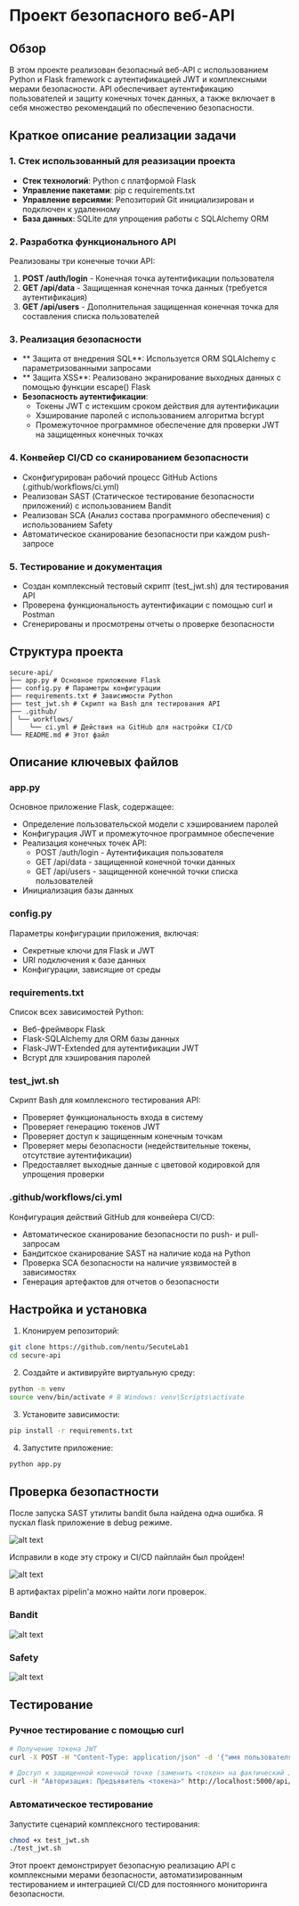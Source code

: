 # Проект безопасного веб-API

## Обзор

В этом проекте реализован безопасный веб-API с использованием Python и Flask framework с аутентификацией JWT и комплексными мерами безопасности. API обеспечивает аутентификацию пользователей и защиту конечных точек данных, а также включает в себя множество рекомендаций по обеспечению безопасности.

## Краткое описание реализации задачи

### 1. Стек использованный для реазизации проекта 
- **Стек технологий**: Python с платформой Flask
- **Управление пакетами**: pip с requirements.txt
- **Управление версиями**: Репозиторий Git инициализирован и подключен к удаленному
- **База данных**: SQLite для упрощения работы с SQLAlchemy ORM

### 2. Разработка функционального API
Реализованы три конечные точки API:
1. **POST /auth/login** - Конечная точка аутентификации пользователя
2. **GET /api/data** - Защищенная конечная точка данных (требуется аутентификация)
3. **GET /api/users** - Дополнительная защищенная конечная точка для составления списка пользователей

### 3. Реализация безопасности
- ** Защита от внедрения SQL**: Используется ORM SQLAlchemy с параметризованными запросами
- ** Защита XSS**: Реализовано экранирование выходных данных с помощью функции escape() Flask
- **Безопасность аутентификации**:
  - Токены JWT с истекшим сроком действия для аутентификации
  - Хэширование паролей с использованием алгоритма bcrypt
  - Промежуточное программное обеспечение для проверки JWT на защищенных конечных точках

### 4. Конвейер CI/CD со сканированием безопасности
- Сконфигурирован рабочий процесс GitHub Actions (.github/workflows/ci.yml)
- Реализован SAST (Статическое тестирование безопасности приложений) с использованием Bandit
- Реализован SCA (Анализ состава программного обеспечения) с использованием Safety
- Автоматическое сканирование безопасности при каждом push-запросе

### 5. Тестирование и документация
- Создан комплексный тестовый скрипт (test_jwt.sh) для тестирования API
- Проверена функциональность аутентификации с помощью curl и Postman
- Сгенерированы и просмотрены отчеты о проверке безопасности

## Структура проекта

```
secure-api/
├── app.py # Основное приложение Flask
├── config.py # Параметры конфигурации
├── requirements.txt # Зависимости Python
├── test_jwt.sh # Скрипт на Bash для тестирования API
├── .github/
│ └── workflows/
│    └── ci.yml # Действия на GitHub для настройки CI/CD
└── README.md # Этот файл
```

## Описание ключевых файлов

### app.py
Основное приложение Flask, содержащее:
- Определение пользовательской модели с хэшированием паролей
- Конфигурация JWT и промежуточное программное обеспечение
- Реализация конечных точек API:
  - POST /auth/login - Аутентификация пользователя
  - GET /api/data - защищенной конечной точки данных
  - GET /api/users - защищенной конечной точки списка пользователей
- Инициализация базы данных

### config.py
Параметры конфигурации приложения, включая:
- Секретные ключи для Flask и JWT
- URI подключения к базе данных
- Конфигурации, зависящие от среды

### requirements.txt
Список всех зависимостей Python:
- Веб-фреймворк Flask
- Flask-SQLAlchemy для ORM базы данных
- Flask-JWT-Extended для аутентификации JWT
- Bcrypt для хэширования паролей

### test_jwt.sh
Скрипт Bash для комплексного тестирования API:
- Проверяет функциональность входа в систему
- Проверяет генерацию токенов JWT
- Проверяет доступ к защищенным конечным точкам
- Проверяет меры безопасности (недействительные токены, отсутствие аутентификации)
- Предоставляет выходные данные с цветовой кодировкой для упрощения проверки

### .github/workflows/ci.yml
Конфигурация действий GitHub для конвейера CI/CD:
- Автоматическое сканирование безопасности по push- и pull-запросам
- Бандитское сканирование SAST на наличие кода на Python
- Проверка SCA безопасности на наличие уязвимостей в зависимостях
- Генерация артефактов для отчетов о безопасности

## Настройка и установка

1. Клонируем репозиторий:
```bash
git clone https://github.com/nentu/SecuteLab1
cd secure-api
```

2. Создайте и активируйте виртуальную среду:
```bash
python -m venv
source venv/bin/activate # В Windows: venv\Scripts\activate
```

3. Установите зависимости:
```bash
pip install -r requirements.txt
```

4. Запустите приложение:
```bash
python app.py
```

## Проверка безопастности

После запуска SAST утилиты bandit была найдена одна ошибка. Я пускал flask приложение в debug режиме.

![alt text](imgs/image.png)

Исправили в коде эту строку и CI/CD пайплайн был пройден!

![alt text](imgs/image2.png)

В артифактах pipelin'а можно найти логи проверок.

### Bandit
![alt text](imgs/image3.png)

### Safety

![alt text](imgs/image4.png)

## Тестирование

### Ручное тестирование с помощью curl
```bash
# Получение токена JWT
curl -X POST -H "Content-Type: application/json" -d '{"имя пользователя":"admin","пароль":"password123"}' http://localhost:5000/auth/login

# Доступ к защищенной конечной точке (заменить <токен> на фактический JWT)
curl -H "Авторизация: Предъявитель <токена>" http://localhost:5000/api/data
```

### Автоматическое тестирование
Запустите сценарий комплексного тестирования:
```bash
chmod +x test_jwt.sh
./test_jwt.sh
```


Этот проект демонстрирует безопасную реализацию API с комплексными мерами безопасности, автоматизированным тестированием и интеграцией CI/CD для постоянного мониторинга безопасности.